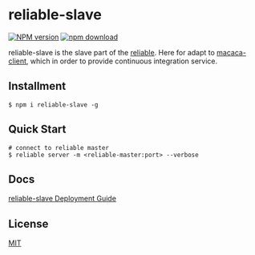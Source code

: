# reliable-slave

[![NPM version][npm-image]][npm-url]
[![npm download][download-image]][download-url]

[npm-image]: https://img.shields.io/npm/v/reliable-slave.svg?style=flat-square
[npm-url]: https://npmjs.org/package/reliable-slave
[download-image]: https://img.shields.io/npm/dm/reliable-slave.svg?style=flat-square
[download-url]: https://npmjs.org/package/reliable-slave

reliable-slave is the slave part of the [reliable](https://github.com/reliablejs). Here for adapt to [macaca-client](https://github.com/macacajs/macaca-client), which in order to provide continuous integration service.

## Installment

```shell
$ npm i reliable-slave -g
```

## Quick Start

```shell
# connect to reliable master
$ reliable server -m <reliable-master:port> --verbose
```

## Docs

[reliable-slave Deployment Guide](./docs/en/deploy.md)

## License

[MIT](LICENSE)

